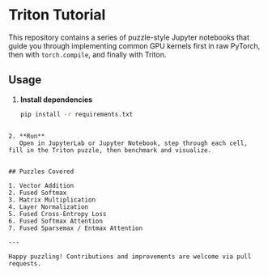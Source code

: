 # Triton Tutorial

This repository contains a series of puzzle-style Jupyter notebooks that guide you through implementing common GPU kernels first in raw PyTorch, then with `torch.compile`, and finally with Triton. 


## Usage

1. **Install dependencies**  
   ```bash
   pip install -r requirements.txt
````

2. **Run**
   Open in JupyterLab or Jupyter Notebook, step through each cell, fill in the Triton puzzle, then benchmark and visualize.


## Puzzles Covered

1. Vector Addition
2. Fused Softmax
3. Matrix Multiplication
4. Layer Normalization
5. Fused Cross-Entropy Loss
6. Fused Softmax Attention
7. Fused Sparsemax / Entmax Attention

---

Happy puzzling! Contributions and improvements are welcome via pull requests.
